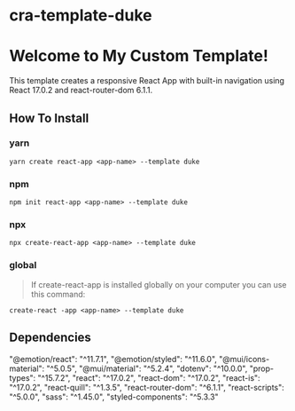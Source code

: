 # cra-template-duke

# Welcome to My Custom Template!
This template creates a responsive React App with built-in navigation using React 17.0.2 and
react-router-dom 6.1.1. 

## How To Install

### yarn

`yarn create react-app <app-name> --template duke`

### npm

`npm init react-app <app-name> --template duke`

### npx

`npx create-react-app <app-name> --template duke`

### global

> If create-react-app is installed globally on your computer you can use this command:

`create-react -app <app-name> --template duke`

## Dependencies

"@emotion/react": "^11.7.1",
"@emotion/styled": "^11.6.0",
"@mui/icons-material": "^5.0.5",
"@mui/material": "^5.2.4",
"dotenv": "^10.0.0",
"prop-types": "^15.7.2",
"react": "^17.0.2",
"react-dom": "^17.0.2",
"react-is": "^17.0.2",
"react-quill": "^1.3.5",
"react-router-dom": "^6.1.1",
"react-scripts": "^5.0.0",
"sass": "^1.45.0",
"styled-components": "^5.3.3"
